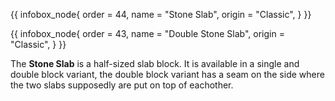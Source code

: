 {{ infobox_node{
	order = 44,
	name = "Stone Slab",
	origin = "Classic",
} }}

{{ infobox_node{
	order = 43,
	name = "Double Stone Slab",
	origin = "Classic",
} }}

The **Stone Slab** is a half-sized slab block. It is available in a single and double block variant, the double block variant has a seam on the side where the two slabs supposedly are put on top of eachother.
